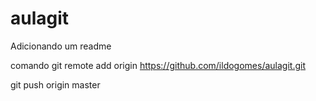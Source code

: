 aulagit
=======
Adicionando um readme

comando  git remote add origin https://github.com/ildogomes/aulagit.git

git push origin master


